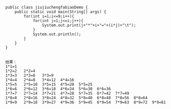 
    public class jiujiuchengfabiaoDemo {
    	public static void main(String[] args) {
    		for(int i=1;i<=9;i++){
    			for(int j=1;j<=i;j++){
    				System.out.print(j+"*"+i+"="+(i*j)+"\t");
    			}
    			System.out.println();
    		}
    	}
    }
    
    
    结果：
    1*1=1	
    1*2=2	2*2=4	
    1*3=3	2*3=6	3*3=9	
    1*4=4	2*4=8	3*4=12	4*4=16	
    1*5=5	2*5=10	3*5=15	4*5=20	5*5=25	
    1*6=6	2*6=12	3*6=18	4*6=24	5*6=30	6*6=36	
    1*7=7	2*7=14	3*7=21	4*7=28	5*7=35	6*7=42	7*7=49	
    1*8=8	2*8=16	3*8=24	4*8=32	5*8=40	6*8=48	7*8=56	8*8=64	
    1*9=9	2*9=18	3*9=27	4*9=36	5*9=45	6*9=54	7*9=63	8*9=72	9*9=81

